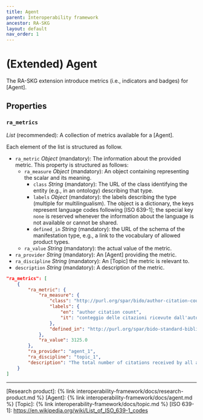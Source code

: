 ```yaml
---
title: Agent
parent: Interoperability framework
ancestor: RA-SKG
layout: default
nav_order: 1
---
```


# (Extended) Agent

The RA-SKG extension introduce metrics (i.e., indicators and badges) for [Agent].

## Properties

### `ra_metrics`
*List* (recommended): A collection of metrics available for a [Agent]. 

Each element of the list is structured as follow.
- `ra_metric` *Object* (mandatory): The information about the provided metric. This property is structured as follows:
    - `ra_measure` *Object* (mandatory): An object containing representing the scalar and its meaning.
      - `class` *String* (mandatory): The URL of the class identifying the entity (e.g., in an ontology) describing that type.
      - `labels` *Object* (mandatory): the labels describing the type (multiple for multilingualism). 
    The object is a dictionary, the keys represent language codes following [ISO 639-1]; the special key `none` is reserved whenever the information about the language is not available or cannot be shared.
      - `defined_in` *String* (mandatory): the URL of the schema of the manifestation type, e.g., a link to the vocabulary of allowed product types.
    - `ra_value` *String* (mandatory): the actual value of the metric.
- `ra_provider` *String* (mandatory): An [Agent] providing the metric.
- `ra_discipline` *String* (mandatory): An [Topic] the metric is relevant to.
- `description` *String* (mandatory): A description of the metric.


```json
"ra_metrics": [
	{
		"ra_metric": {
			"ra_measure": {
				"class": "http://purl.org/spar/bido/author-citation-count",
				"labels": {
					"en": "author citation count",
					"it": "conteggio delle citazioni ricevute dall'autore"
				},
				"defined_in": "http://purl.org/spar/bido-standard-bibliometric-measures"
			},
			"ra_value": 3125.0
		},
		"ra_provider": "agent_1",
		"ra_discipline": "topic_1",
		"description": "The total number of citations received by all articles of a specific discipline of the researcher of interest. All publication records of subtype 'Article' from the OpenAIRE Graph that are marked as authored by the researcher were collected and their citations from other articles were counted. Citations and article metadata required to calculate the particular indicator are gathered by the OpenAIRE Graph v9.0.0."
	}
]
```

----
[Research product]: {% link interoperability-framework/docs/research-product.md %}
[Agent]: {% link interoperability-framework/docs/agent.md %}
[Topic]: {% link interoperability-framework/docs/topic.md %}
[ISO 639-1]: https://en.wikipedia.org/wiki/List_of_ISO_639-1_codes
